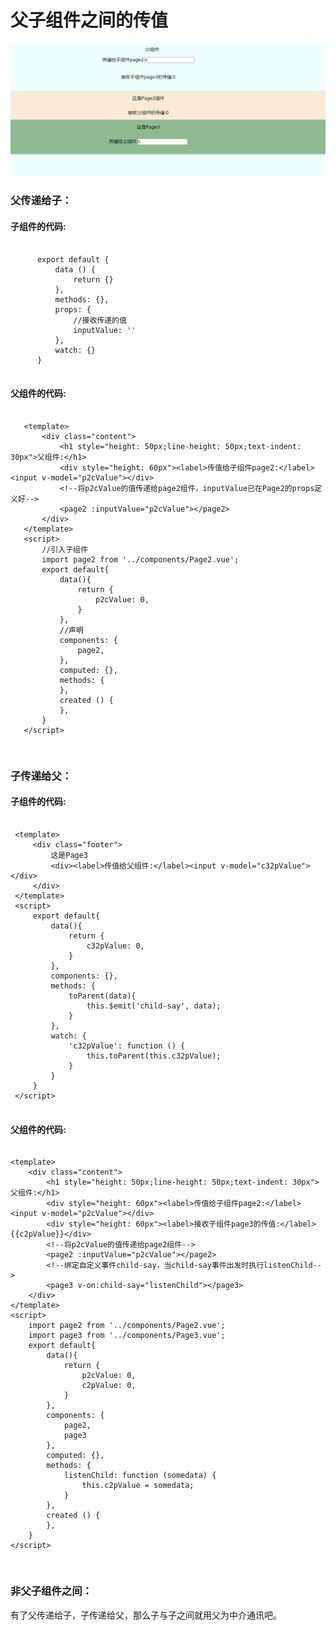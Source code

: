 <h1>父子组件之间的传值</h1>

![image](https://github.com/jiekekeji/MVueWebpack/blob/master/demo011/preview/demo011.gif)

<h3>父传递给子：</h3>
  <h4>子组件的代码:</h4>
  <pre><code>
      export default {
          data () {
              return {}
          },
          methods: {},
          props: {
              //接收传递的值
              inputValue: ''
          },
          watch: {}
      }       
  </code></pre>
  
  <h4>父组件的代码:</h4>
  <pre><code>
   &lt;template&gt;
       &lt;div class="content"&gt;
           &lt;h1 style="height: 50px;line-height: 50px;text-indent: 30px"&gt;父组件:&lt;/h1&gt;
           &lt;div style="height: 60px"&gt;&lt;label&gt;传值给子组件page2:&lt;/label&gt;&lt;input v-model="p2cValue"&gt;&lt;/div&gt;
           &lt;!--将p2cValue的值传递给page2组件，inputValue已在Page2的props定义好--&gt;
           &lt;page2 :inputValue="p2cValue"&gt;&lt;/page2&gt;
       &lt;/div&gt;
   &lt;/template&gt;
   &lt;script&gt;
       //引入子组件
       import page2 from '../components/Page2.vue';
       export default{
           data(){
               return {
                   p2cValue: 0,
               }
           },
           //声明
           components: {
               page2,
           },
           computed: {},
           methods: { 
           },
           created () {
           },
       }
   &lt;/script&gt;

  </code></pre>
  
<h3>子传递给父：</h3>
<h4>子组件的代码:</h4>
  <pre><code>
 &lt;template&gt;
     &lt;div class="footer"&gt;
         这是Page3
         &lt;div&gt;&lt;label&gt;传值给父组件:&lt;/label&gt;&lt;input v-model="c32pValue"&gt;&lt;/div&gt;
     &lt;/div&gt;
 &lt;/template&gt;
 &lt;script&gt;
     export default{
         data(){
             return {
                 c32pValue: 0,
             }
         },
         components: {},
         methods: {
             toParent(data){
                 this.$emit('child-say', data);
             }
         },
         watch: {
             'c32pValue': function () {
                 this.toParent(this.c32pValue);
             }
         }
     }
 &lt;/script&gt;
  </code></pre>

  <h4>父组件的代码:</h4>
  <pre><code>
&lt;template&gt;
    &lt;div class="content"&gt;
        &lt;h1 style="height: 50px;line-height: 50px;text-indent: 30px"&gt;父组件:&lt;/h1&gt;
        &lt;div style="height: 60px"&gt;&lt;label&gt;传值给子组件page2:&lt;/label&gt;&lt;input v-model="p2cValue"&gt;&lt;/div&gt;
        &lt;div style="height: 60px"&gt;&lt;label&gt;接收子组件page3的传值:&lt;/label&gt;{{c2pValue}}&lt;/div&gt;
        &lt;!--将p2cValue的值传递给page2组件--&gt;
        &lt;page2 :inputValue="p2cValue"&gt;&lt;/page2&gt;
        &lt;!--绑定自定义事件child-say，当child-say事件出发时执行listenChild--&gt;
        &lt;page3 v-on:child-say="listenChild"&gt;&lt;/page3&gt;
    &lt;/div&gt;
&lt;/template&gt;
&lt;script&gt;
    import page2 from '../components/Page2.vue';
    import page3 from '../components/Page3.vue';
    export default{
        data(){
            return {
                p2cValue: 0,
                c2pValue: 0,
            }
        },
        components: {
            page2,
            page3
        },
        computed: {},
        methods: {
            listenChild: function (somedata) {
                this.c2pValue = somedata;
            }
        },
        created () {
        },
    }
&lt;/script&gt;


  </code></pre>
  
<h3>非父子组件之间：</h3>
  有了父传递给子，子传递给父，那么子与子之间就用父为中介通讯吧。
  
